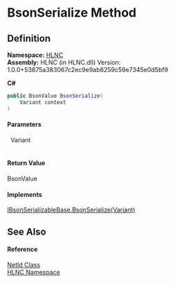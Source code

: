 # BsonSerialize Method




## Definition
**Namespace:** <a href="N_HLNC">HLNC</a>  
**Assembly:** HLNC (in HLNC.dll) Version: 1.0.0+53875a383067c2ec9e9ab8259c59e7345e0d5bf9

**C#**
``` C#
public BsonValue BsonSerialize(
	Variant context
)
```



#### Parameters
<dl><dt>  Variant</dt><dd> </dd></dl>

#### Return Value
BsonValue

#### Implements
<a href="M_HLNC_Serialization_IBsonSerializableBase_BsonSerialize">IBsonSerializableBase.BsonSerialize(Variant)</a>  


## See Also


#### Reference
<a href="T_HLNC_NetId">NetId Class</a>  
<a href="N_HLNC">HLNC Namespace</a>  
